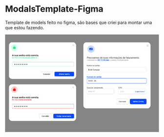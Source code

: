 # ModalsTemplate-Figma
Template de models feito no figma, são bases que criei para montar uma que estou fazendo.

![alt text](https://github.com/campoyerick/ModalsTemplate-Figma/blob/main/Frame%201.png?raw=true)
